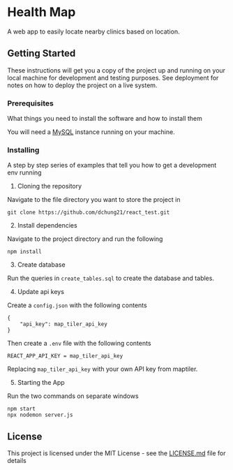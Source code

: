# Health Map

A web app to easily locate nearby clinics based on location.

## Getting Started

These instructions will get you a copy of the project up and running on your local machine for development and testing purposes. See deployment for notes on how to deploy the project on a live system.

### Prerequisites

What things you need to install the software and how to install them

You will need a [MySQL](https://dev.mysql.com/downloads/mysql/) instance running on your machine.

### Installing

A step by step series of examples that tell you how to get a development env running

1. Cloning the repository

Navigate to the file directory you want to store the project in

```
git clone https://github.com/dchung21/react_test.git
```

2. Install dependencies

Navigate to the project directory and run the following

```
npm install
```

3. Create database

Run the queries in `create_tables.sql` to create the database and tables. 

4. Update api keys

Create a `config.json` with the following contents

```
{
	"api_key": map_tiler_api_key
}
```

Then create a `.env` file with the following contents

```
REACT_APP_API_KEY = map_tiler_api_key
```

Replacing `map_tiler_api_key` with your own API key from maptiler.

5. Starting the App

Run the two commands on separate windows

```
npm start
npx nodemon server.js
```

## License

This project is licensed under the MIT License - see the [LICENSE.md](LICENSE.md) file for details

